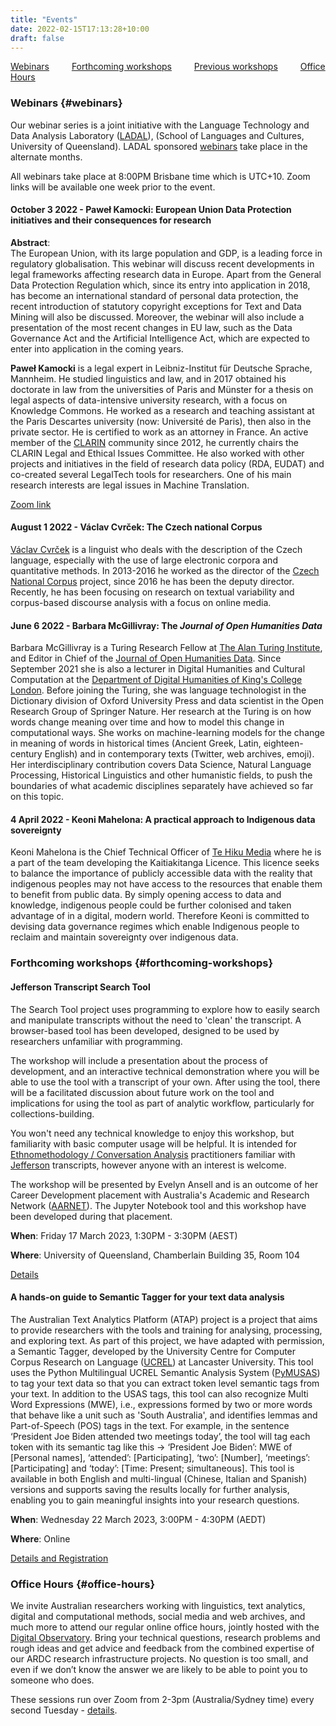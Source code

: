 ```yaml
---
title: "Events"
date: 2022-02-15T17:13:28+10:00
draft: false
---
```


[Webinars](#webinars) &emsp;&emsp;
[Forthcoming workshops](#forthcoming-workshops) &emsp;&emsp;
[Previous workshops](../previous) &emsp;&emsp;
[Office Hours](#office-hours)

### Webinars {#webinars}

Our webinar series is a joint initiative with the Language Technology and Data Analysis Laboratory ([LADAL](https://slcladal.github.io/index.html)), (School of Languages and Cultures, University of Queensland). LADAL sponsored [webinars](https://slcladal.github.io/webinars2022.html) take place in the alternate months.

All webinars take place at 8:00PM Brisbane time which is UTC+10. Zoom links will be available one week prior to the event.

#### October 3 2022 - Paweł Kamocki: European Union Data Protection initiatives and their consequences for research

**Abstract**:<br>
The European Union, with its large population and GDP, is a leading force in regulatory globalisation. This webinar will discuss recent developments in legal frameworks affecting research data in Europe. Apart from the General Data Protection Regulation which, since its entry into application in 2018, has become an international standard of personal data protection, the recent introduction of statutory copyright exceptions for Text and Data Mining will also be discussed. Moreover, the webinar will also include a presentation of the most recent changes in EU law, such as the Data Governance Act and the Artificial Intelligence Act, which are expected to enter into application in the coming years.

**Paweł Kamocki** is a legal expert in Leibniz-Institut für Deutsche Sprache, Mannheim. He studied linguistics and law, and in 2017 obtained his doctorate in law from the universities of Paris and Münster for a thesis on legal aspects of data-intensive university research, with a focus on Knowledge Commons. He worked as a research and teaching assistant at the Paris Descartes university (now: Université de Paris), then also in the private sector. He is certified to work as an attorney in France. An active member of the [CLARIN](https://www.clarin.eu/) community since 2012, he currently chairs the CLARIN Legal and Ethical Issues Committee. He also worked with other projects and initiatives in the field of research data policy (RDA, EUDAT) and co-created several LegalTech tools for researchers. One of his main research interests are legal issues in Machine Translation.

[Zoom link](https://uqz.zoom.us/j/82090438697?from=addon)

#### August 1 2022 - Václav Cvrček: The Czech national Corpus

[Václav Cvrček](https://ucnk.ff.cuni.cz/en/institute/people/vaclav-cvrcek-2/) is a linguist who deals with the description of the Czech language, especially with the use of large electronic corpora and quantitative methods. In 2013-2016 he worked as the director of the [Czech National Corpus](https://ucnk.ff.cuni.cz/en/) project, since 2016 he has been the deputy director. Recently, he has been focusing on research on textual variability and corpus-based discourse analysis with a focus on online media.

#### June 6 2022 - Barbara McGillivray: The _Journal of Open Humanities Data_

Barbara McGillivray is a Turing Research Fellow at [The Alan Turing Institute](https://www.turing.ac.uk/), and Editor in Chief of the [Journal of Open Humanities Data](https://openhumanitiesdata.metajnl.com/). Since September 2021 she is also a lecturer in Digital Humanities and Cultural Computation at the [Department of Digital Humanities of King's College London](https://www.kcl.ac.uk/ddh). Before joining the Turing, she was language technologist in the Dictionary division of Oxford University Press and data scientist in the Open Research Group of Springer Nature. Her research at the Turing is on how words change meaning over time and how to model this change in computational ways. She works on machine-learning models for the change in meaning of words in historical times (Ancient Greek, Latin, eighteen-century English) and in contemporary texts (Twitter, web archives, emoji). Her interdisciplinary contribution covers Data Science, Natural Language Processing, Historical Linguistics and other humanistic fields, to push the boundaries of what academic disciplines separately have achieved so far on this topic.

#### 4 April 2022 - Keoni Mahelona: A practical approach to Indigenous data sovereignty

Keoni Mahelona is the Chief Technical Officer of [Te Hiku Media](https://tehiku.nz/) where he is a part of the team developing the Kaitiakitanga Licence. This licence seeks to balance the importance of publicly accessible data with the reality that indigenous peoples may not have access to the resources that enable them to benefit from public data. By simply opening access to data and knowledge, indigenous people could be further colonised and taken advantage of in a digital, modern world. Therefore Keoni is committed to devising data governance regimes which enable Indigenous people to reclaim and maintain sovereignty over indigenous data.

### Forthcoming workshops {#forthcoming-workshops}

#### Jefferson Transcript Search Tool

The Search Tool project uses programming to explore how to easily search and manipulate transcripts without the need to 'clean' the transcript. A browser-based tool has been developed, designed to be used by researchers unfamiliar with programming.

The workshop will include a presentation about the process of development, and an interactive technical demonstration where you will be able to use the tool with a transcript of your own. After using the tool, there will be a facilitated discussion about future work on the tool and implications for using the tool as part of analytic workflow, particularly for collections-building.

You won't need any technical knowledge to enjoy this workshop, but familiarity with basic computer usage will be helpful. It is intended for [Ethnomethodology / Conversation Analysis](https://en.wikipedia.org/wiki/Conversation_analysis) practitioners familiar with [Jefferson](https://en.wikipedia.org/wiki/Gail_Jefferson) transcripts, however anyone with an interest is welcome.

The workshop will be presented by Evelyn Ansell and is an outcome of her Career Development placement with Australia's Academic and Research Network ([AARNET](https://www.aarnet.edu.au/)). The Jupyter Notebook tool and this workshop have been developed during that placement.

**When**: Friday 17 March 2023, 1:30PM - 3:30PM (AEST)

**Where**: University of Queensland, Chamberlain Building 35, Room 104

[Details](../WorkshopAnsell.pdf)

#### A hands-on guide to Semantic Tagger for your text data analysis

The Australian Text Analytics Platform (ATAP) project is a project that aims to provide researchers with the tools and training for analysing, processing, and exploring text. As part of this project, we have adapted with permission, a Semantic Tagger, developed by the University Centre for Computer Corpus Research on Language ([UCREL](https://ucrel.lancs.ac.uk/)) at Lancaster University. This tool uses the Python Multilingual UCREL Semantic Analysis System ([PyMUSAS](https://pypi.org/project/pymusas/)) to tag your text data so that you can extract token level semantic tags from your text. In addition to the USAS tags, this tool can also recognize Multi Word Expressions (MWE), i.e., expressions formed by two or more words that behave like a unit such as 'South Australia', and identifies lemmas and Part-of-Speech (POS) tags in the text. For example, in the sentence ‘President Joe Biden attended two meetings today’, the tool will tag each token with its semantic tag like this -> ‘President Joe Biden’: MWE of [Personal names], ‘attended’: [Participating], ‘two’: [Number], ‘meetings’: [Participating] and ‘today’: [Time: Present; simultaneous]. This tool is available in both English and multi-lingual (Chinese, Italian and Spanish) versions and supports saving the results locally for further analysis, enabling you to gain meaningful insights into your research questions.

**When**: Wednesday 22 March 2023, 3:00PM - 4:30PM (AEDT)

**Where**: Online

[Details and Registration](https://www.eventbrite.com.au/e/a-hands-on-guide-to-semantic-tagger-for-your-text-data-analysis-tickets-532683038307)

### Office Hours {#office-hours}

We invite Australian researchers working with linguistics, text analytics, digital and computational methods, social media and web archives, and much more to attend our regular online office hours, jointly hosted with the [Digital Observatory](https://research.qut.edu.au/digitalobservatory/). Bring your technical questions, research problems and rough ideas and get advice and feedback from the combined expertise of our ARDC research infrastructure projects. No question is too small, and even if we don’t know the answer we are likely to be able to point you to someone who does.

These sessions run over Zoom from 2-3pm (Australia/Sydney time) every second Tuesday - [details](https://research.qut.edu.au/digitalobservatory/office-hours/).
